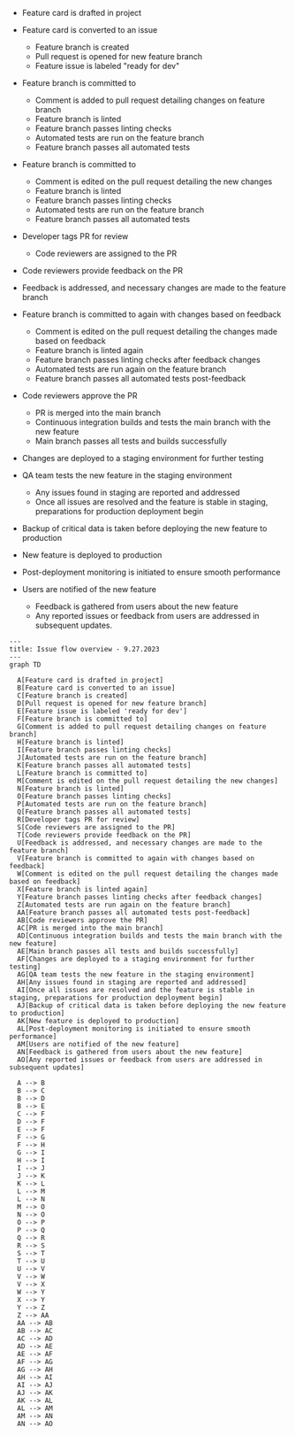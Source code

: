 - Feature card is drafted in project

- Feature card is converted to an issue

  - Feature branch is created
  - Pull request is opened for new feature branch
  - Feature issue is labeled "ready for dev"

- Feature branch is committed to

  - Comment is added to pull request detailing changes on feature branch
  - Feature branch is linted
  - Feature branch passes linting checks
  - Automated tests are run on the feature branch
  - Feature branch passes all automated tests

- Feature branch is committed to

  - Comment is edited on the pull request detailing the new changes
  - Feature branch is linted
  - Feature branch passes linting checks
  - Automated tests are run on the feature branch
  - Feature branch passes all automated tests

- Developer tags PR for review

  - Code reviewers are assigned to the PR

- Code reviewers provide feedback on the PR

- Feedback is addressed, and necessary changes are made to the feature branch

- Feature branch is committed to again with changes based on feedback

  - Comment is edited on the pull request detailing the changes made based on
    feedback
  - Feature branch is linted again
  - Feature branch passes linting checks after feedback changes
  - Automated tests are run again on the feature branch
  - Feature branch passes all automated tests post-feedback

- Code reviewers approve the PR

  - PR is merged into the main branch
  - Continuous integration builds and tests the main branch with the new feature
  - Main branch passes all tests and builds successfully

- Changes are deployed to a staging environment for further testing

- QA team tests the new feature in the staging environment

  - Any issues found in staging are reported and addressed
  - Once all issues are resolved and the feature is stable in staging,
    preparations for production deployment begin

- Backup of critical data is taken before deploying the new feature to
  production

- New feature is deployed to production

- Post-deployment monitoring is initiated to ensure smooth performance

- Users are notified of the new feature
  - Feedback is gathered from users about the new feature
  - Any reported issues or feedback from users are addressed in subsequent
    updates.

```mermaid
---
title: Issue flow overview - 9.27.2023
---
graph TD

  A[Feature card is drafted in project]
  B[Feature card is converted to an issue]
  C[Feature branch is created]
  D[Pull request is opened for new feature branch]
  E[Feature issue is labeled 'ready for dev']
  F[Feature branch is committed to]
  G[Comment is added to pull request detailing changes on feature branch]
  H[Feature branch is linted]
  I[Feature branch passes linting checks]
  J[Automated tests are run on the feature branch]
  K[Feature branch passes all automated tests]
  L[Feature branch is committed to]
  M[Comment is edited on the pull request detailing the new changes]
  N[Feature branch is linted]
  O[Feature branch passes linting checks]
  P[Automated tests are run on the feature branch]
  Q[Feature branch passes all automated tests]
  R[Developer tags PR for review]
  S[Code reviewers are assigned to the PR]
  T[Code reviewers provide feedback on the PR]
  U[Feedback is addressed, and necessary changes are made to the feature branch]
  V[Feature branch is committed to again with changes based on feedback]
  W[Comment is edited on the pull request detailing the changes made based on feedback]
  X[Feature branch is linted again]
  Y[Feature branch passes linting checks after feedback changes]
  Z[Automated tests are run again on the feature branch]
  AA[Feature branch passes all automated tests post-feedback]
  AB[Code reviewers approve the PR]
  AC[PR is merged into the main branch]
  AD[Continuous integration builds and tests the main branch with the new feature]
  AE[Main branch passes all tests and builds successfully]
  AF[Changes are deployed to a staging environment for further testing]
  AG[QA team tests the new feature in the staging environment]
  AH[Any issues found in staging are reported and addressed]
  AI[Once all issues are resolved and the feature is stable in staging, preparations for production deployment begin]
  AJ[Backup of critical data is taken before deploying the new feature to production]
  AK[New feature is deployed to production]
  AL[Post-deployment monitoring is initiated to ensure smooth performance]
  AM[Users are notified of the new feature]
  AN[Feedback is gathered from users about the new feature]
  AO[Any reported issues or feedback from users are addressed in subsequent updates]

  A --> B
  B --> C
  B --> D
  B --> E
  C --> F
  D --> F
  E --> F
  F --> G
  F --> H
  G --> I
  H --> I
  I --> J
  J --> K
  K --> L
  L --> M
  L --> N
  M --> O
  N --> O
  O --> P
  P --> Q
  Q --> R
  R --> S
  S --> T
  T --> U
  U --> V
  V --> W
  V --> X
  W --> Y
  X --> Y
  Y --> Z
  Z --> AA
  AA --> AB
  AB --> AC
  AC --> AD
  AD --> AE
  AE --> AF
  AF --> AG
  AG --> AH
  AH --> AI
  AI --> AJ
  AJ --> AK
  AK --> AL
  AL --> AM
  AM --> AN
  AN --> AO


```
